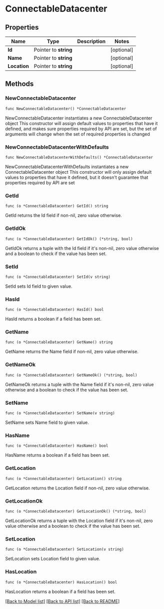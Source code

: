 # ConnectableDatacenter

## Properties

Name | Type | Description | Notes
------------ | ------------- | ------------- | -------------
**Id** | Pointer to **string** |  | [optional] 
**Name** | Pointer to **string** |  | [optional] 
**Location** | Pointer to **string** |  | [optional] 

## Methods

### NewConnectableDatacenter

`func NewConnectableDatacenter() *ConnectableDatacenter`

NewConnectableDatacenter instantiates a new ConnectableDatacenter object
This constructor will assign default values to properties that have it defined,
and makes sure properties required by API are set, but the set of arguments
will change when the set of required properties is changed

### NewConnectableDatacenterWithDefaults

`func NewConnectableDatacenterWithDefaults() *ConnectableDatacenter`

NewConnectableDatacenterWithDefaults instantiates a new ConnectableDatacenter object
This constructor will only assign default values to properties that have it defined,
but it doesn't guarantee that properties required by API are set

### GetId

`func (o *ConnectableDatacenter) GetId() string`

GetId returns the Id field if non-nil, zero value otherwise.

### GetIdOk

`func (o *ConnectableDatacenter) GetIdOk() (*string, bool)`

GetIdOk returns a tuple with the Id field if it's non-nil, zero value otherwise
and a boolean to check if the value has been set.

### SetId

`func (o *ConnectableDatacenter) SetId(v string)`

SetId sets Id field to given value.

### HasId

`func (o *ConnectableDatacenter) HasId() bool`

HasId returns a boolean if a field has been set.

### GetName

`func (o *ConnectableDatacenter) GetName() string`

GetName returns the Name field if non-nil, zero value otherwise.

### GetNameOk

`func (o *ConnectableDatacenter) GetNameOk() (*string, bool)`

GetNameOk returns a tuple with the Name field if it's non-nil, zero value otherwise
and a boolean to check if the value has been set.

### SetName

`func (o *ConnectableDatacenter) SetName(v string)`

SetName sets Name field to given value.

### HasName

`func (o *ConnectableDatacenter) HasName() bool`

HasName returns a boolean if a field has been set.

### GetLocation

`func (o *ConnectableDatacenter) GetLocation() string`

GetLocation returns the Location field if non-nil, zero value otherwise.

### GetLocationOk

`func (o *ConnectableDatacenter) GetLocationOk() (*string, bool)`

GetLocationOk returns a tuple with the Location field if it's non-nil, zero value otherwise
and a boolean to check if the value has been set.

### SetLocation

`func (o *ConnectableDatacenter) SetLocation(v string)`

SetLocation sets Location field to given value.

### HasLocation

`func (o *ConnectableDatacenter) HasLocation() bool`

HasLocation returns a boolean if a field has been set.


[[Back to Model list]](../README.md#documentation-for-models) [[Back to API list]](../README.md#documentation-for-api-endpoints) [[Back to README]](../README.md)


